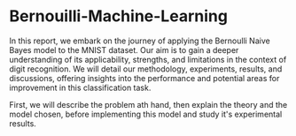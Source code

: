 # Bernouilli-Machine-Learning
In this report, we embark on the journey of applying the Bernoulli Naive Bayes model to the MNIST dataset. Our aim is to gain a deeper understanding of its applicability, strengths, and limitations in the context of digit recognition. We will detail our methodology, experiments, results, and discussions, offering insights into the performance and potential areas for improvement in this classification task.

First, we will describe the problem ath hand, then explain the theory and the model chosen, before implementing this model and study it's experimental results.

